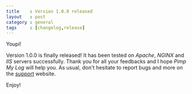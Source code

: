 ```yaml
---
title    : Version 1.0.0 released
layout   : post
category : general
tags     : [changelog,release]
---
```


Youpi!

Version 1.0.0 is finally released! It has been tested on *Apache*, *NGINX* and *IIS* servers successfully. Thank you for all your feedbacks and I hope *Pimp My Log* will help you. As usual, don't hesitate to report bugs and more on the [support](http://support.pimpmylog.com) website.

Enjoy!

<!--more-->

<div class="pmlversion pmlchangelog" data-version="1.0.0"></div>
